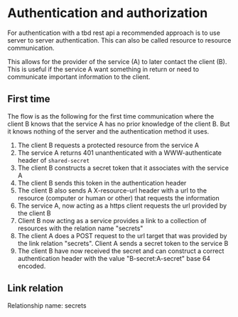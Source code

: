 # Authentication and authorization

For authentication with a tbd rest api a recommended approach is to use server to server authentication. This can also be called resource to resource communication.

This allows for the provider of the service (A) to later contact the client (B). This is useful if the service A want something in return or need to communicate important information to the client.

## First time

The flow is as the following for the first time communication where the client B knows that the service A has no prior knowledge of the client B. But it knows nothing of the server and the authentication method it uses.


1. The client B requests a protected resource from the service A
2. The service A returns 401 unanthenticated with a WWW-authenticate header of `shared-secret`
3. The client B constructs a secret token that it associates with the service A
4. The client B sends this token in the authentication header
5. The client B also sends A X-resource-url header with a url to the resource (computer or human or other) that requests the information
6. The service A, now acting as a https client requests the url provided by the client B
7. Client B now acting as a service provides a link to a collection of resources with the relation name "secrets"
8. The client A does a POST request to the url target that was provided by the link relation "secrets". Client A sends a secret token to the service B
9. The client B have now received the secret and can construct a correct authentication header with the value "B-secret:A-secret" base 64 encoded.



## Link relation

Relationship name: secrets

